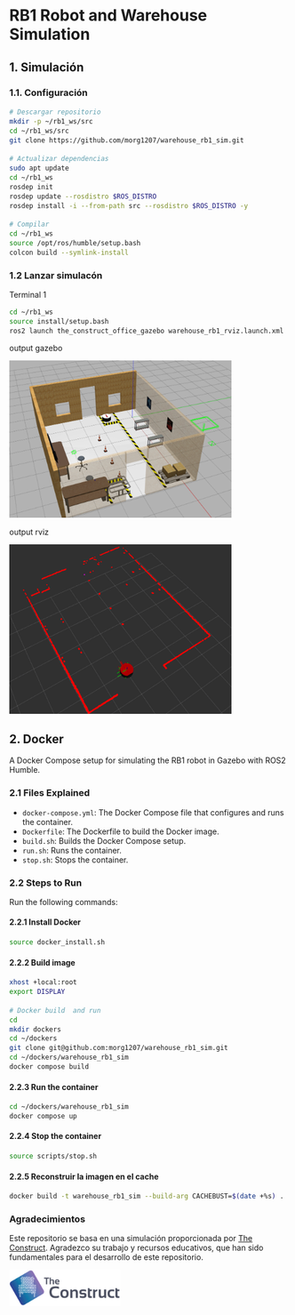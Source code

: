 # RB1 Robot and Warehouse Simulation



## 1. Simulación

### 1.1. Configuración
```bash
# Descargar repositorio
mkdir -p ~/rb1_ws/src
cd ~/rb1_ws/src
git clone https://github.com/morg1207/warehouse_rb1_sim.git

# Actualizar dependencias
sudo apt update
cd ~/rb1_ws
rosdep init
rosdep update --rosdistro $ROS_DISTRO
rosdep install -i --from-path src --rosdistro $ROS_DISTRO -y

# Compilar
cd ~/rb1_ws
source /opt/ros/humble/setup.bash 
colcon build --symlink-install
```

### 1.2 Lanzar simulacón
Terminal 1 
```bash
cd ~/rb1_ws
source install/setup.bash
ros2 launch the_construct_office_gazebo warehouse_rb1_rviz.launch.xml
```
output gazebo

<img src="./images/gazebo.png" alt="rviz" width="400"/>  

output rviz

<img src="./images/rviz.png" alt="rviz" width="400"/>  


## 2. Docker
A Docker Compose setup for simulating the RB1 robot in Gazebo with ROS2 Humble.

### 2.1 Files Explained

- `docker-compose.yml`: The Docker Compose file that configures and runs the container.
- `Dockerfile`: The Dockerfile to build the Docker image.
- `build.sh`: Builds the Docker Compose setup.
- `run.sh`: Runs the container.
- `stop.sh`: Stops the container.

### 2.2 Steps to Run

Run the following commands:


#### 2.2.1 Install Docker

```sh
source docker_install.sh
```

#### 2.2.2 Build image

```sh
xhost +local:root
export DISPLAY

# Docker build  and run
cd 
mkdir dockers
cd ~/dockers
git clone git@github.com:morg1207/warehouse_rb1_sim.git
cd ~/dockers/warehouse_rb1_sim 
docker compose build 
```

#### 2.2.3 Run the container

```sh
cd ~/dockers/warehouse_rb1_sim 
docker compose up
```

#### 2.2.4 Stop the container

```sh
source scripts/stop.sh

```

#### 2.2.5 Reconstruir la imagen en el cache 

```sh
docker build -t warehouse_rb1_sim --build-arg CACHEBUST=$(date +%s) .

```

### Agradecimientos

Este repositorio se basa en una simulación proporcionada por [The Construct](https://www.theconstruct.ai/). Agradezco su trabajo y recursos educativos, que han sido fundamentales para el desarrollo de este repositorio.

<img src="./images/the_construct.png" alt="rviz" width="200"/>  
